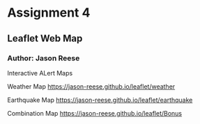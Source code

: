# Assignment 4
## Leaflet Web Map
### Author: Jason Reese

Interactive ALert Maps 

Weather Map
<https://jason-reese.github.io/leaflet/weather>

Earthquake Map
<https://jason-reese.github.io/leaflet/earthquake>

Combination Map
<https://jason-reese.github.io/leaflet/Bonus>